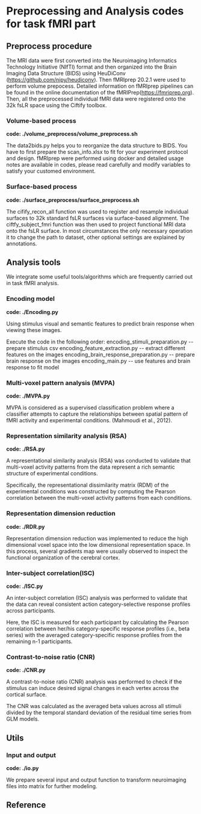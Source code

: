 # Preprocessing and Analysis codes for task fMRI part
## Preprocess procedure
The MRI data were first converted into the Neuroimaging Informatics Technology Initiative (NIfTI) format and then organized into the Brain Imaging Data Structure (BIDS) using HeuDiConv (https://github.com/nipy/heudiconv). Then fMRIprep 20.2.1 were used to perform volume prepocess. Detailed information on fMRIprep pipelines can be found in the online documentation of the fMRIPrep(https://fmriprep.org). Then, all the preprocessed individual fMRI data were registered onto the 32k fsLR space using the Ciftify toolbox.

### Volume-based process
**code: ./volume_preprocess/volume_preprocess.sh**

The data2bids.py helps you to reorganize the data structure to BIDS. You have to first prepare the scan_info.xlsx to fit for your experiment protocol and design. 
fMRIprep were performed using docker and detailed usage notes are available in codes, please read carefully and modify variables to satisfy your customed environment.

### Surface-based process
**code: ./surface_preprocess/surface_preprocess.sh**

The cifify_recon_all function was used to register and resample individual surfaces to 32k standard fsLR surfaces via surface-based alignment. The ciftfy_subject_fmri function was then used to project functional MRI data onto the fsLR surface. 
In most circumstances the only necessary operation it to change the path to dataset, other optional settings are explained by annotations.

## Analysis tools
We integrate some useful tools/algorithms which are frequently carried out in task fMRI analysis. 

### Encoding model

**code: ./Encoding.py**

Using stimulus visual and semantic features to predict brain response when viewing these images.

Execute the code in the following order:
encoding_stimuli_preparation.py -- prepare stimulus csv
encoding_feature_extraction.py -- extract different features on the images
encoding_brain_response_preparation.py -- prepare brain response on the images
encoding_main.py -- use features and brain response to fit model

### Multi-voxel pattern analysis (MVPA)

**code: ./MVPA.py**

MVPA is considered as a supervised classification problem where a classifier attempts to capture the relationships between spatial pattern of fMRI activity and experimental conditions. (Mahmoudi et al., 2012).

### Representation similarity analysis (RSA)

**code: ./RSA.py**

A representational similarity analysis (RSA) was conducted to validate that multi-voxel activity patterns from the data represent a rich semantic structure of experimental conditions. 

Specifically, the representational dissimilarity matrix (RDM) of the experimental conditions was constructed by computing the Pearson correlation between the multi-voxel activity patterns from each conditions. 

### Representation dimension reduction

**code: ./RDR.py**

Representation dimension reduction was implemented to reduce the high dimensional voxel space into the low dimensional representation space. In this process, several gradients map were usually observed to inspect the functional organization of the cerebral cortex.


### Inter-subject correlation(ISC)

**code: ./ISC.py**

An inter-subject correlation (ISC) analysis was performed to validate that the data can reveal consistent action category-selective response profiles across participants. 

Here, the ISC is measured for each participant by calculating the Pearson correlation between her/his category-specific response profiles (i.e., beta series) with the averaged category-specific response profiles from the remaining n-1 participants.

### Contrast-to-noise ratio (CNR)

**code: ./CNR.py**

A contrast-to-noise ratio (CNR) analysis was performed to check if the stimulus can induce desired signal changes in each vertex across the cortical surface. 

The CNR was calculated as the averaged beta values across all stimuli divided by the temporal standard deviation of the residual time series from GLM models. 

## Utils

### Input and output 

**code: ./io.py**

We prepare several input and output function to transform neuroimaging files into matrix for further modeling. 


## Reference


